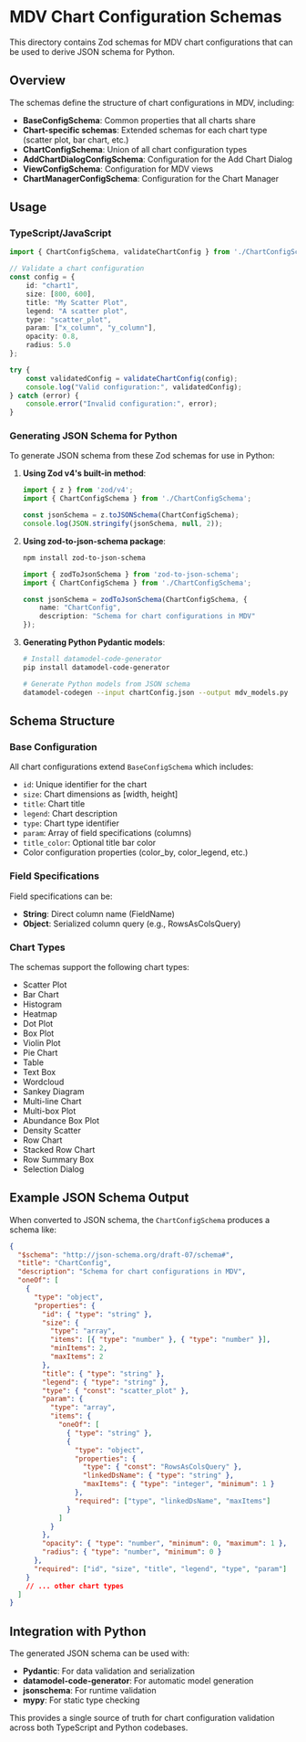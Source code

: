 # MDV Chart Configuration Schemas

This directory contains Zod schemas for MDV chart configurations that can be used to derive JSON schema for Python.

## Overview

The schemas define the structure of chart configurations in MDV, including:

- **BaseConfigSchema**: Common properties that all charts share
- **Chart-specific schemas**: Extended schemas for each chart type (scatter plot, bar chart, etc.)
- **ChartConfigSchema**: Union of all chart configuration types
- **AddChartDialogConfigSchema**: Configuration for the Add Chart Dialog
- **ViewConfigSchema**: Configuration for MDV views
- **ChartManagerConfigSchema**: Configuration for the Chart Manager

## Usage

### TypeScript/JavaScript

```typescript
import { ChartConfigSchema, validateChartConfig } from './ChartConfigSchema';

// Validate a chart configuration
const config = {
    id: "chart1",
    size: [800, 600],
    title: "My Scatter Plot",
    legend: "A scatter plot",
    type: "scatter_plot",
    param: ["x_column", "y_column"],
    opacity: 0.8,
    radius: 5.0
};

try {
    const validatedConfig = validateChartConfig(config);
    console.log("Valid configuration:", validatedConfig);
} catch (error) {
    console.error("Invalid configuration:", error);
}
```

### Generating JSON Schema for Python

To generate JSON schema from these Zod schemas for use in Python:

1. **Using Zod v4's built-in method**:
   ```typescript
   import { z } from 'zod/v4';
   import { ChartConfigSchema } from './ChartConfigSchema';
   
   const jsonSchema = z.toJSONSchema(ChartConfigSchema);
   console.log(JSON.stringify(jsonSchema, null, 2));
   ```

2. **Using zod-to-json-schema package**:
   ```bash
   npm install zod-to-json-schema
   ```
   
   ```typescript
   import { zodToJsonSchema } from 'zod-to-json-schema';
   import { ChartConfigSchema } from './ChartConfigSchema';
   
   const jsonSchema = zodToJsonSchema(ChartConfigSchema, {
       name: "ChartConfig",
       description: "Schema for chart configurations in MDV"
   });
   ```

3. **Generating Python Pydantic models**:
   ```bash
   # Install datamodel-code-generator
   pip install datamodel-code-generator
   
   # Generate Python models from JSON schema
   datamodel-codegen --input chartConfig.json --output mdv_models.py
   ```

## Schema Structure

### Base Configuration

All chart configurations extend `BaseConfigSchema` which includes:

- `id`: Unique identifier for the chart
- `size`: Chart dimensions as [width, height]
- `title`: Chart title
- `legend`: Chart description
- `type`: Chart type identifier
- `param`: Array of field specifications (columns)
- `title_color`: Optional title bar color
- Color configuration properties (color_by, color_legend, etc.)

### Field Specifications

Field specifications can be:
- **String**: Direct column name (FieldName)
- **Object**: Serialized column query (e.g., RowsAsColsQuery)

### Chart Types

The schemas support the following chart types:
- Scatter Plot
- Bar Chart
- Histogram
- Heatmap
- Dot Plot
- Box Plot
- Violin Plot
- Pie Chart
- Table
- Text Box
- Wordcloud
- Sankey Diagram
- Multi-line Chart
- Multi-box Plot
- Abundance Box Plot
- Density Scatter
- Row Chart
- Stacked Row Chart
- Row Summary Box
- Selection Dialog

## Example JSON Schema Output

When converted to JSON schema, the `ChartConfigSchema` produces a schema like:

```json
{
  "$schema": "http://json-schema.org/draft-07/schema#",
  "title": "ChartConfig",
  "description": "Schema for chart configurations in MDV",
  "oneOf": [
    {
      "type": "object",
      "properties": {
        "id": { "type": "string" },
        "size": { 
          "type": "array", 
          "items": [{ "type": "number" }, { "type": "number" }],
          "minItems": 2,
          "maxItems": 2
        },
        "title": { "type": "string" },
        "legend": { "type": "string" },
        "type": { "const": "scatter_plot" },
        "param": {
          "type": "array",
          "items": {
            "oneOf": [
              { "type": "string" },
              {
                "type": "object",
                "properties": {
                  "type": { "const": "RowsAsColsQuery" },
                  "linkedDsName": { "type": "string" },
                  "maxItems": { "type": "integer", "minimum": 1 }
                },
                "required": ["type", "linkedDsName", "maxItems"]
              }
            ]
          }
        },
        "opacity": { "type": "number", "minimum": 0, "maximum": 1 },
        "radius": { "type": "number", "minimum": 0 }
      },
      "required": ["id", "size", "title", "legend", "type", "param"]
    }
    // ... other chart types
  ]
}
```

## Integration with Python

The generated JSON schema can be used with:

- **Pydantic**: For data validation and serialization
- **datamodel-code-generator**: For automatic model generation
- **jsonschema**: For runtime validation
- **mypy**: For static type checking

This provides a single source of truth for chart configuration validation across both TypeScript and Python codebases. 
